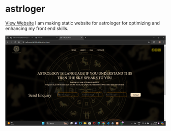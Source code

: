 # astrloger
<a href="https://jadhavsnehal2000.github.io/astrloger/">View Website</a>
I am making static website for astrologer for optimizing and enhancing my front end skills.

<img src="./img/Screenshot 2024-05-29 114636.png" alt="img"> 
